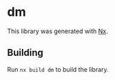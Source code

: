 # dm

This library was generated with [Nx](https://nx.dev).

## Building

Run `nx build dm` to build the library.
